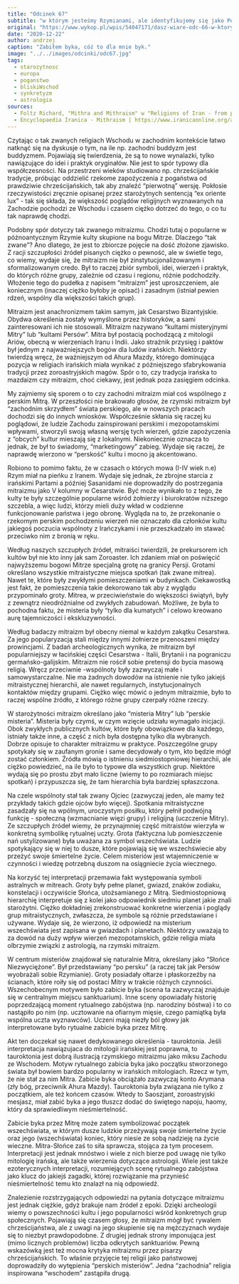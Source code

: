```yaml
---
title: "Odcinek 67"
subtitle: "w którym jesteśmy Rzymianami, ale identyfikujemy się jako Persowie."
original: "https://www.wykop.pl/wpis/54047171/dasz-wiare-odc-66-w-ktorym-znajdujemy-w-koncu-czas/"
date: "2020-12-22"
author: andrzej
caption: "Zabiłem byka, cóż to dla mnie byk."
image: "../../images/odcinki/odc67.jpg"
tags:
  - starozytnosc
  - europa
  - poganstwo
  - bliskiWschod
  - synkretyzm
  - astrologia
sources:
  - Foltz Richard, "Mithra and Mithraism" w "Religions of Iran - from prehistory to the present"
  - Encyclopaedia Iranica - Mithraism | https://www.iranicaonline.org/articles/mithraism
---
```


Czytając o tak zwanych religiach Wschodu w zachodnim kontekście łatwo natknąć się na dyskusje o tym, na ile np. zachodni buddyzm jest buddyzmem. Pojawiają się twierdzenia, że są to nowe wynalazki, tylko nawiązujące do idei i praktyk oryginałów. Nie jest to spór typowy dla współczesności. Na przestrzeni wieków studiowano np. chrześcijańskie tradycje, próbując oddzielić rzekome zapożyczenia z pogaństwa od prawdziwie chrześcijańskich, tak aby znaleźć “pierwotną” wersję. Pokłosie rzeczywistości zręcznie opisanej przez starożytnych sentencją “ex oriente lux” - tak się składa, że większość poglądów religijnych wyznawanych na Zachodzie pochodzi ze Wschodu i czasem ciężko dotrzeć do tego, o co tu tak naprawdę chodzi.

Podobny spór dotyczy tak zwanego mitraizmu. Chodzi tutaj o popularne w późnoantycznym Rzymie kulty skupione na bogu Mitrze. Dlaczego “tak zwane”? Ano dlatego, że jest to zbiorcze pojęcie na dość złożone zjawisko. Z racji szczupłości źródeł pisanych ciężko o pewność, ale w świetle tego, co wiemy, wydaje się, że mitraizm nie był zinstytucjonalizowanym i sformalizowanym credo. Był to raczej zbiór symboli, idei, wierzeń i praktyk, do których różne grupy, zależnie od czasu i regionu, różnie podchodziły. Włożenie tego do pudełka z napisem “mitraizm” jest uproszczeniem, ale koniecznym (inaczej ciężko byłoby je opisać) i zasadnym (istniał pewien rdzeń, wspólny dla większości takich grup).

Mitraizm jest anachronizmem takim samym, jak Cesarstwo Bizantyjskie. Obydwa określenia zostały wymyślone przez historyków, a sami zainteresowani ich nie stosowali. Mitraizm nazywano “kultami misteryjnymi Mitry” lub “kultami Persów”. Mitra był postacią pochodzącą z mitologii Ariów, obecną w wierzeniach Iranu i Indii. Jako strażnik przysięg i paktów był jednym z najważniejszych bogów dla ludów irańskich. Niektórzy twierdzą wręcz, że ważniejszym od Ahura Mazdy, którego dominująca pozycja w religiach irańskich miała wynikać z późniejszego sfabrykowania tradycji przez zoroastryjskich magów. Spór o to, czy tradycja irańska to mazdaizm czy mitraizm, choć ciekawy, jest jednak poza zasięgiem odcinka.

My zajmiemy się sporem o to czy zachodni mitraizm miał coś wspólnego z perskim Mitrą. W przeszłości nie brakowało głosów, że rzymski mitraizm był “zachodnim skrzydłem” świata perskiego, ale w nowszych pracach dochodzi się do innych wniosków. Współcześnie skłania się raczej ku poglądowi, że ludzie Zachodu zainspirowani perskimi i mezopotamskimi wpływami, stworzyli swoją własną wersję tych wierzeń, gdzie zapożyczenia z “obcych” kultur mieszają się z lokalnymi. Niekoniecznie oznacza to jednak, że był to świadomy, “marketingowy” zabieg. Wydaje się raczej, że naprawdę wierzono w “perskość” kultu i mocno ją akcentowano.

Robiono to pomimo faktu, że w czasach o których mowa (I-IV wiek n.e) Rzym miał na pieńku z Iranem. Wydaje się jednak, że zbrojne starcia z irańskimi Partami a później Sasanidami nie doprowadziły do postrzegania mitraizmu jako V kolumny w Cesarstwie. Być może wynikało to z tego, że kulty te były szczególnie popularne wśród żołnierzy i biurokratów niższego szczebla, a więc ludzi, którzy mieli duży wkład w codzienne funkcjonowanie państwa i jego obronę. Wygląda na to, że przekonanie o rzekomym perskim pochodzeniu wierzeń nie oznaczało dla członków kultu jakiegoś poczucia wspólnoty z Irańczykami i nie przeszkadzało im stawać przeciwko nim z bronią w ręku.

Według naszych szczupłych źródeł, mitraiści twierdzili, że prekursorem ich kultów był nie kto inny jak sam Zoroaster. Ich zdaniem miał on poświęcić najwyższemu bogowi Mitrze specjalną grotę na granicy Persji. Grotami określano wszystkie mitraistyczne miejsca spotkań (tak zwane mitrea). Nawet te, które były zwykłymi pomieszczeniami w budynkach. Ciekawostką jest fakt, że pomieszczenia takie dekorowano tak aby z wyglądu przypominało groty. Mitrea, w przeciwieństwie do większości świątyń, były z zewnątrz nieodróżnialne od zwykłych zabudowań. Możliwe, że była to pochodna faktu, że misteria były “tylko dla kumatych” i celowo kreowano aurę tajemniczości i ekskluzywności.

Według badaczy mitraizm był obecny niemal w każdym zakątku Cesarstwa. Za jego popularyzacją stali między innymi żołnierze przenoszeni między prowincjami. Z badań archeologicznych wynika, że mitraizm był popularniejszy w łacińskiej części Cesarstwa - Italii, Brytanii i na pograniczu germańsko-galijskim. Mitraizm nie rościł sobie pretensji do bycia masową religią. Wręcz przeciwnie -wspólnoty były zazwyczaj małe i samowystarczalne. Nie ma żadnych dowodów na istnienie nie tylko jakiejś mitraistycznej hierarchii, ale nawet regularnych, instytucjonalnych kontaktów między grupami. Ciężko więc mówić o jednym mitraizmie, było to raczej wspólne źródło, z którego różne grupy czerpały różne rzeczy.

W starożytności mitraizm określano jako “misteria Mitry” lub “perskie misteria”. Misteria były czymś, w czym wzięcie udziału wymagało inicjacji. Obok zwykłych publicznych kultów, które były obowiązkowe dla każdego, istniały także inne, a część z nich była dostępna tylko dla wybranych. Dobrze opisuje to charakter mitraizmu w praktyce. Poszczególne grupy spotykały się w zaufanym gronie i same decydowały o tym, kto będzie mógł zostać członkiem. Źródła mówią o istnieniu siedmiostopniowej hierarchii, ale ciężko powiedzieć, na ile było to typowe dla wszystkich grup. Niektóre wydają się po prostu zbyt mało liczne (wiemy to po rozmiarach miejsc spotkań) i przypuszcza się, że tam hierarchia była bardziej spłaszczona.

Na czele wspólnoty stał tak zwany Ojciec (zazwyczaj jeden, ale mamy też przykłady takich gdzie ojców było więcej). Spotkania mitraistyczne zasadzały się na wpólnym, uroczystym posiłku, który pełnił podwójną funkcję - społeczną (wzmacnianie więzi grupy) i religijną (uczczenie Mitry). Ze szczupłych źródeł wiemy, że przynajmniej część mitraistów wierzyła w konkretną symbolikę rytualnej uczty. Grota (faktyczna lub pomieszczenie nań ustylizowane) była uważana za symbol wszechświata. Ludzie spotykający się w niej to dusze, które pojawiają się we wszechświecie aby przeżyć swoje śmiertelne życie. Celem misteriów jest wtajemniczenie w czynności i wiedzę potrzebną duszom na osiągniecie życia wiecznego.

Na korzyść tej interpretacji przemawia fakt występowania symboli astralnych w mitreach. Groty były pełne planet, gwiazd, znaków zodiaku, konstelacji i oczywiście Słońca, utożsamianego z Mitrą. Siedmiostopniową hierarchię interpretuje się z kolei jako odpowiednik siedmiu planet jakie znali starożytni. Ciężko dokładniej zrekonstruować konkretne wierzenia i poglądy grup mitraistycznych, zwłaszcza, że symbole są różnie przedstawiane i używane. Wydaje się, że wierzono, iż odpowiedź na misterium wszechświata jest zapisana w gwiazdach i planetach. Niektórzy uważają to za dowód na duży wpływ wierzeń mezopotamskich, gdzie religia miała olbrzymie związki z astrologią, na rzymski mitraizm.

W centrum misteriów znajdował się naturalnie Mitra, określany jako “Słońce Niezwyciężone”. Był przedstawiany “po persku” (a raczej tak jak Persów wyobrażali sobie Rzymianie). Groty posiadały ołtarze i płaskorzeźby na ścianach, które roiły się od postaci Mitry w trakcie różnych czynności. Wszechobecnym motywem było zabicie byka (scena ta zazwyczaj znajduje się w centralnym miejscu sanktuarium). Inne sceny opowiadały historię poprzedzającą moment rytualnego zabójstwa (np. narodziny bóstwa) i to co nastąpiło po nim (np. ucztowanie na ofiarnym mięsie, czego pamiątką była wspólna uczta wyznawców). Uczeni mają niezły ból głowy jak interpretowane było rytualne zabicie byka przez Mitrę.

Akt ten doczekał się nawet dedykowanego określenia - tauroktonia. Jeśli interpretacja nawiązujaca do mitologii irańskiej jest poprawna, to tauroktonia jest dobrą ilustracją rzymskiego mitraizmu jako miksu Zachodu ze Wschodem. Motyw rytualnego zabicia byka jako początku stworzonego świata był bowiem bardzo popularny w irańskich mitologiach. Rzecz w tym, że nie stał za nim Mitra. Zabicie byka obciążało zazwyczaj konto Arymana (zły bóg, przeciwnik Ahura Mazdy). Tauroktonia była związana nie tylko z początkiem, ale też końcem czasów. Wtedy to Saoszjant, zoroastryjski mesjasz, miał zabić byka a jego tłuszcz dodać do świętego napoju, haomy, który da sprawiedliwym nieśmiertelność.

Zabicie byka przez Mitrę może zatem symbolizować początek wszechświata, w którym dusze ludzkie przeżywają swoje śmiertelne życie oraz jego (wszechświata) koniec, który niesie ze sobą nadzieję na życie wieczne. Mitra-Słońce zaś to siła sprawcza, stojąca za tym procesem. Interpretacji jest jednak mnóstwo i wiele z nich bierze pod uwagę nie tylko mitologię irańską, ale także wierzenia dotyczące astrologii. Wiele jest także ezoterycznych interpretacji, rozumiejących scenę rytualnego zabójstwa jako klucz do jakiejś zagadki, której rozwiązanie ma przynieść nieśmiertelność temu kto znalazł na nią odpowiedź.

Znalezienie rozstrzygających odpowiedzi na pytania dotyczące mitraizmu jest jednak ciężkie, gdyż brakuje nam źródeł z epoki. Dzięki archeologii wiemy o powszechności kultu i jego popularności wśród konkretnych grup społecznych. Pojawiają się czasem głosy, że mitraizm mógł być rywalem chrześcijaństwa, ale z uwagi na jego skupienie się na mężczyznach wydaje się to niezbyt prawdopodobne. Z drugiej jednak strony imponująca jest (mimo licznych problemów) liczba odkrytych sanktuariów. Pewną wskazówką jest też mocna krytyka mitraizmu przez pisarzy chrześcijańskich. To właśnie przyjęcie tej religii jako państwowej doprowadziły do wytępienia “perskich misteriów”. Jedna “zachodnia” religia inspirowana “wschodem” zastąpiła drugą.

